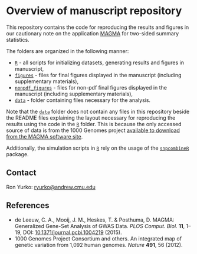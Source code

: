 # Overview of manuscript repository

This repository contains the code for reproducing the results and figures in
our cautionary note on the application [MAGMA](https://ctg.cncr.nl/software/magma) 
for two-sided summary statistics.

The folders are organized in the following manner:

- [`R`](https://github.com/ryurko/MAGMA-correspondence/blob/master/R) - all scripts for initializing datasets, generating results and figures in manuscript,
- [`figures`](https://github.com/ryurko/MAGMA-correspondence/blob/master/figures) - files for final figures displayed in the manuscript (including supplementary materials),
- [`nonpdf_figures`](https://github.com/ryurko/MAGMA-correspondence/blob/master/nonpdf_figures) - files for non-pdf final figures displayed in the manuscript (including supplementary materials),
- [`data`](https://github.com/ryurko/MAGMA-correspondence/blob/master/data) - folder
containing files necessary for the analysis.

Note that the [`data`](https://github.com/ryurko/MAGMA-correspondence/blob/master/data)
folder does not contain any files in this repository beside the README files
explaining the layout necessary for reproducing the results using the code in the
[`R`](https://github.com/ryurko/MAGMA-correspondence/blob/master/R) folder. This
is because the only accessed source of data is from the 1000 Genomes project 
[available to download from the MAGMA software site](https://ctg.cncr.nl/software/magma).

Additionally, the simulation scripts in [`R`](https://github.com/ryurko/MAGMA-correspondence/blob/master/R) rely on the usage of the [`snpcombineR`](https://github.com/ryurko/snpcombineR) package.

## Contact

Ron Yurko: [ryurko@andrew.cmu.edu](mailto:ryurko@andrew.cmu.edu)

## References

- de Leeuw, C. A., Mooij, J. M., Heskes, T. & Posthuma, D.  MAGMA: Generalized Gene-Set Analysis of GWAS Data. _PLOS Comput. Biol_. __11__, 1–19, DOI: [10.1371/journal.pcbi.1004219](10.1371/journal.pcbi.1004219) (2015).
- 1000 Genomes Project Consortium and others. An integrated map of genetic variation from 1,092 human genomes. _Nature_ __491__, 56 (2012).
